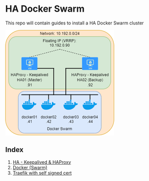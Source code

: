 # HA Docker Swarm

This repo will contain guides to install a HA Docker Swarm cluster

![Image of HA Docker](./images/web_server_ha.png)

## Index

1. [HA - Keepalived & HAProxy](./docs/HA.md)
2. [Docker (Swarm)](./docs/swarm.md)
3. [Traefik with self signed cert](./docs/traefik.md)

